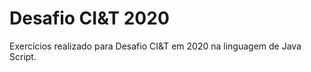 # Desafio CI&T 2020

Exercícios realizado para Desafio CI&T em 2020 na linguagem de Java Script.



